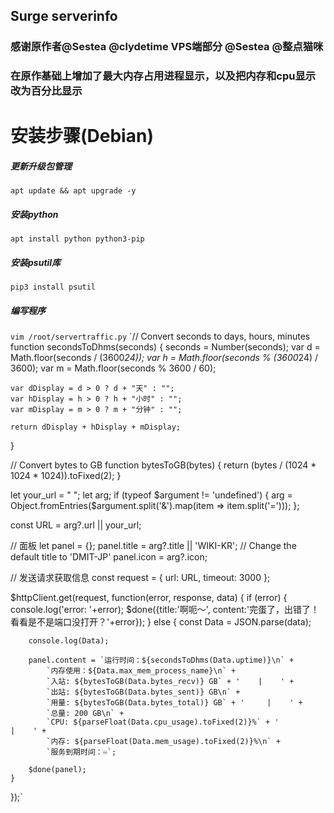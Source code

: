 ## Surge serverinfo
### 感谢原作者@Sestea @clydetime  VPS端部分 @Sestea @整点猫咪
### 在原作基础上增加了最大内存占用进程显示，以及把内存和cpu显示改为百分比显示

# 安装步骤(Debian)

##### 更新升级包管理
`apt update && apt upgrade -y`
##### 安装python
`apt install python python3-pip`
##### 安装psutil库
`pip3 install psutil`
##### 编写程序
`vim /root/servertraffic.py`
`// Convert seconds to days, hours, minutes
function secondsToDhms(seconds) {
    seconds = Number(seconds);
    var d = Math.floor(seconds / (3600*24));
    var h = Math.floor(seconds % (3600*24) / 3600);
    var m = Math.floor(seconds % 3600 / 60);
    
    var dDisplay = d > 0 ? d + "天" : "";
    var hDisplay = h > 0 ? h + "小时" : "";
    var mDisplay = m > 0 ? m + "分钟" : "";
    
    return dDisplay + hDisplay + mDisplay; 
}

// Convert bytes to GB
function bytesToGB(bytes) {
    return (bytes / (1024 * 1024 * 1024)).toFixed(2);
}

let your_url = " ";
let arg;
if (typeof $argument != 'undefined') {
    arg = Object.fromEntries($argument.split('&').map(item => item.split('=')));
};

const URL = arg?.url || your_url;

// 面板
let panel = {};
panel.title = arg?.title || 'WIKI-KR';  // Change the default title to 'DMIT-JP'
panel.icon = arg?.icon;

// 发送请求获取信息
const request = {
    url: URL,
    timeout: 3000
};

$httpClient.get(request, function(error, response, data) {
    if (error) {
        console.log('error: '+error);
        $done({title:'啊呃～', content:'完蛋了，出错了！看看是不是端口没打开？'+error});
    } else  {
        const Data = JSON.parse(data);
        
        console.log(Data);

        panel.content = `运行时间：${secondsToDhms(Data.uptime)}\n` +
            `内存使用：${Data.max_mem_process_name}\n` +
            `入站: ${bytesToGB(Data.bytes_recv)} GB` + '    |    ' + 
            `出站: ${bytesToGB(Data.bytes_sent)} GB\n` +
            `用量: ${bytesToGB(Data.bytes_total)} GB` + '     |    ' + 
            `总量: 200 GB\n` +
            `CPU: ${parseFloat(Data.cpu_usage).toFixed(2)}%` + '           |    ' + 
            `内存: ${parseFloat(Data.mem_usage).toFixed(2)}%\n` +
            `服务到期时间：♾️`;

        $done(panel);
    }
});`





